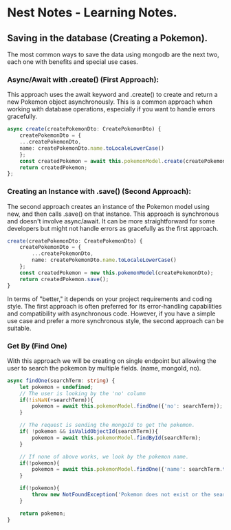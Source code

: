 # Nest Notes - Learning Notes.

## Saving in the database (Creating a Pokemon).

The most common ways to save the data using mongodb are the next two, each one with benefits and special use cases. 

### Async/Await with .create() (First Approach):

This approach uses the await keyword and .create() to create and return a new Pokemon object asynchronously. 
This is a common approach when working with database operations, especially if you want to handle errors gracefully.

```typescript
async create(createPokemonDto: CreatePokemonDto) {
    createPokemonDto = {
    ...createPokemonDto,
    name: createPokemonDto.name.toLocaleLowerCase()
    };
    const createdPokemon = await this.pokemonModel.create(createPokemonDto);
    return createdPokemon;
};
```

### Creating an Instance with .save() (Second Approach):

The second approach creates an instance of the Pokemon model using new, and then calls .save() on that instance. 
This approach is synchronous and doesn't involve async/await. It can be more straightforward for some developers but 
might not handle errors as gracefully as the first approach.

```typescript
create(createPokemonDto: CreatePokemonDto) {
    createPokemonDto = {
        ...createPokemonDto,
        name: createPokemonDto.name.toLocaleLowerCase()
    };
    const createdPokemon = new this.pokemonModel(createPokemonDto);
    return createdPokemon.save();
}
```

In terms of "better," it depends on your project requirements and coding style. The first approach is often preferred for
its error-handling capabilities and compatibility with asynchronous code. However, if you have a simple use case and prefer
a more synchronous style, the second approach can be suitable.

### Get By (Find One)

With this approach we will be creating on single endpoint but allowing the user to search the pokemon by multiple fields.
(name, mongoId, no).

```typescript
async findOne(searchTerm: string) {
    let pokemon = undefined;
    // The user is looking by the 'no' column
    if(!isNaN(+searchTerm)){
        pokemon = await this.pokemonModel.findOne({'no': searchTerm});
    }

    // The request is sending the mongoId to get the pokemon.
    if( !pokemon && isValidObjectId(searchTerm)){
        pokemon = await this.pokemonModel.findById(searchTerm);
    }

    // If none of above works, we look by the pokemon name.
    if(!pokemon){
        pokemon = await this.pokemonModel.findOne({'name': searchTerm.toLocaleLowerCase().trim()});
    }

    if(!pokemon){
        throw new NotFoundException('Pokemon does not exist or the search criteria is not supported');
    }

    return pokemon;
}
```
